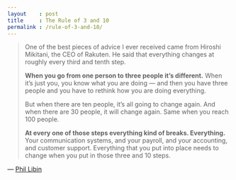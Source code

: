 ```yaml
---
layout    : post
title     : The Rule of 3 and 10
permalink : /rule-of-3-and-10/
---
```


> One of the best pieces of advice I ever received came from Hiroshi Mikitani,
> the CEO of Rakuten. He said that everything changes at roughly every third
> and tenth step.
> 
> **When you go from one person to three people it’s different.** When it’s
> just you, you know what you are doing &mdash; and then you have three people and you
> have to rethink how you are doing everything.
> 
> But when there are ten people, it’s all going to change again. And when there
> are 30 people, it will change again. Same when you reach 100 people.
> 
> **At every one of those steps everything kind of breaks. Everything.** Your
> communication systems, and your payroll, and your accounting, and customer
> support. Everything that you put into place needs to change when you put in
> those three and 10 steps.

&mdash; [Phil Libin](https://articles.sequoiacap.com/the-rule-of-3-and-10)
